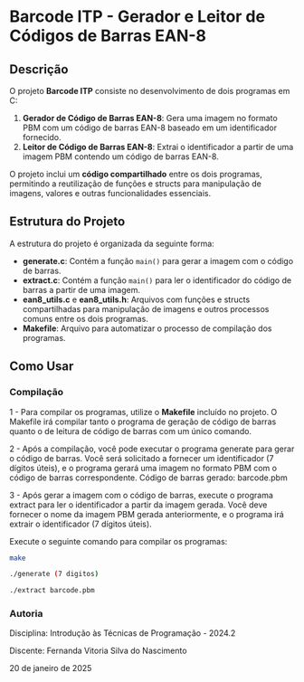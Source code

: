 # Barcode ITP - Gerador e Leitor de Códigos de Barras EAN-8

## Descrição

O projeto **Barcode ITP** consiste no desenvolvimento de dois programas em C:

1. **Gerador de Código de Barras EAN-8**: Gera uma imagem no formato PBM com um código de barras EAN-8 baseado em um identificador fornecido.
2. **Leitor de Código de Barras EAN-8**: Extrai o identificador a partir de uma imagem PBM contendo um código de barras EAN-8.

O projeto inclui um **código compartilhado** entre os dois programas, permitindo a reutilização de funções e structs para manipulação de imagens, valores e outras funcionalidades essenciais.

## Estrutura do Projeto

A estrutura do projeto é organizada da seguinte forma:

- **generate.c**: Contém a função `main()` para gerar a imagem com o código de barras.
- **extract.c**: Contém a função `main()` para ler o identificador do código de barras a partir de uma imagem.
- **ean8_utils.c** e **ean8_utils.h**: Arquivos com funções e structs compartilhadas para manipulação de imagens e outros processos comuns entre os dois programas.
- **Makefile**: Arquivo para automatizar o processo de compilação dos programas.

## Como Usar

### Compilação

1 - Para compilar os programas, utilize o **Makefile** incluído no projeto. O Makefile irá compilar tanto o programa de geração de código de barras quanto o de leitura de código de barras com um único comando.

2 - Após a compilação, você pode executar o programa generate para gerar o código de barras. Você será solicitado a fornecer um identificador (7 dígitos úteis), e o programa gerará uma imagem no formato PBM com o código de barras correspondente.
Código de barras gerado: barcode.pbm

3 - Após gerar a imagem com o código de barras, execute o programa extract para ler o identificador a partir da imagem gerada. Você deve fornecer o nome da imagem PBM gerada anteriormente, e o programa irá extrair o identificador (7 dígitos úteis).

Execute o seguinte comando para compilar os programas:

```bash
make

./generate (7 digitos)

./extract barcode.pbm 
```

### Autoria
Disciplina: Introdução às Técnicas de Programação - 2024.2

Discente: Fernanda Vitoria Silva do Nascimento

20 de janeiro de 2025